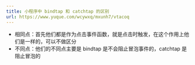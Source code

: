 ```yaml
---
title: 小程序中 bindtap 和 catchtap 的区别
url: https://www.yuque.com/wcywxq/mxunh7/vtacoq
---
```


- 相同点：首先他们都是作为点击事件函数，就是点击时触发，在这个作用上他们是一样的，可以不做区分
- 不同点：他们的不同点主要是 bindtap 是不会阻止冒泡事件的，catchtap 是阻止冒泡的
